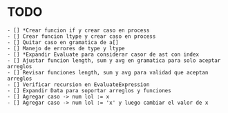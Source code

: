 # TODO
    - [] *Crear funcion if y crear caso en process
    - [] Crear funcion ltype y crear caso en process
    - [] Quitar caso en gramatica de a[]
    - [] Manejo de errores de type y ltype
    - [] *Expandir Evaluate para considerar casor de ast con index
    - [] Ajustar funcion length, sum y avg en gramatica para solo aceptar arreglos
    - [] Revisar funciones length, sum y avg para validad que aceptan arreglos
    - [] Verificar recursion en EvaluateExpression
    - [] Expandir Data para soportar arreglos y funciones
    - [] Agregar caso -> num lol := x
    - [] Agregar caso -> num lol := 'x' y luego cambiar el valor de x
